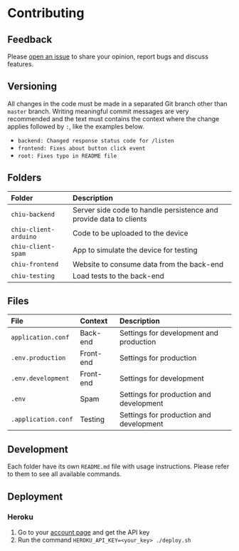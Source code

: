 # Contributing

## Feedback

Please [open an issue](https://gitlab.com/lucasvalenteds/chiu/issues/new) to share your opinion, report bugs and discuss features.

## Versioning

All changes in the code must be made in a separated Git branch other than `master` branch. Writing meaningful commit messages are very recommended and the text must contains the context where the change applies followed by `:`, like the examples below.

* `backend: Changed response status code for /listen`
* `frontend: Fixes about button click event`
* `root: Fixes typo in README file`

## Folders

| Folder | Description |
| :--- | :--- |
| `chiu-backend` | Server side code to handle persistence and provide data to clients |
| `chiu-client-arduino` | Code to be uploaded to the device |
| `chiu-client-spam` | App to simulate the device for testing |
| `chiu-frontend` | Website to consume data from the back-end |
| `chiu-testing` | Load tests to the back-end |

## Files

| File | Context | Description |
| :--- | :--- | :--- |
| `application.conf` | Back-end | Settings for development and production |
| `.env.production` | Front-end | Settings for production |
| `.env.development` | Front-end | Settings for development |
| `.env` | Spam | Settings for production and development |
| `.application.conf` | Testing | Settings for production and development |

## Development

Each folder have its own `README.md` file with usage instructions. Please refer to them to see all available commands.

## Deployment

### Heroku

1. Go to your [account page](https://dashboard.heroku.com/account) and get the API key 
2. Run the command `HEROKU_API_KEY=<your_key> ./deploy.sh`

